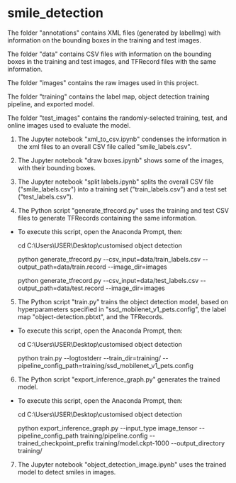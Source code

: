 # smile_detection
The folder "annotations" contains XML files (generated by labelImg) with information on the bounding boxes in the training and test images.

The folder "data" contains CSV files with information on the bounding boxes in the training and test images, and TFRecord files with the same information.

The folder "images" contains the raw images used in this project.

The folder "training" contains the label map, object detection training pipeline, and exported model.

The folder "test_images" contains the randomly-selected training, test, and online images used to evaluate the model.

1) The Jupyter notebook "xml_to_csv.ipynb" condenses the information in the xml files to an overall CSV file called "smile_labels.csv".

2) The Jupyter notebook "draw boxes.ipynb" shows some of the images, with their bounding boxes.

3) The Jupyter notebook "split labels.ipynb" splits the overall CSV file ("smile_labels.csv") into a training set ("train_labels.csv") and a test set ("test_labels.csv").

4) The Python script "generate_tfrecord.py" uses the training and test CSV files to generate TFRecords containing the same information.
- To execute this script, open the Anaconda Prompt, then:

	cd C:\Users\USER\Desktop\customised object detection
	
	python generate_tfrecord.py --csv_input=data/train_labels.csv  --output_path=data/train.record --image_dir=images
	
	python generate_tfrecord.py --csv_input=data/test_labels.csv  --output_path=data/test.record --image_dir=images

5) The Python script "train.py" trains the object detection model, based on hyperparameters specified in "ssd_mobilenet_v1_pets.config", the label map "object-detection.pbtxt", and the TFRecords.
- To execute this script, open the Anaconda Prompt, then:

	cd C:\Users\USER\Desktop\customised object detection
	
	python train.py --logtostderr --train_dir=training/ --pipeline_config_path=training/ssd_mobilenet_v1_pets.config

6) The Python script "export_inference_graph.py" generates the trained model.
- To execute this script, open the Anaconda Prompt, then:

	cd C:\Users\USER\Desktop\customised object detection
	
	python export_inference_graph.py --input_type image_tensor --pipeline_config_path training/pipeline.config --trained_checkpoint_prefix training/model.ckpt-1000 --output_directory training/

7) The Jupyter notebook "object_detection_image.ipynb" uses the trained model to detect smiles in images.
